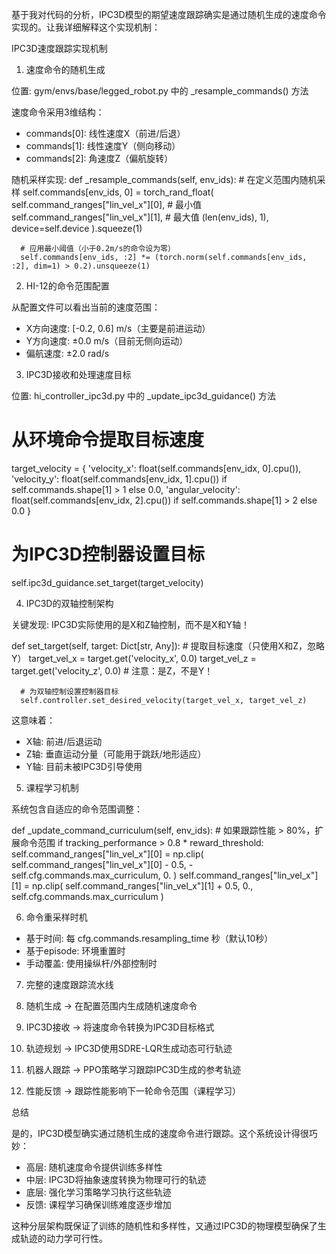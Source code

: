 基于我对代码的分析，IPC3D模型的期望速度跟踪确实是通过随机生成的速度命令实现的。让我详细解释这个实现机制：

  IPC3D速度跟踪实现机制

  1. 速度命令的随机生成

  位置: gym/envs/base/legged_robot.py 中的 _resample_commands() 方法

  速度命令采用3维结构：
  - commands[0]: 线性速度X（前进/后退）
  - commands[1]: 线性速度Y（侧向移动）
  - commands[2]: 角速度Z（偏航旋转）

  随机采样实现:
  def _resample_commands(self, env_ids):
      # 在定义范围内随机采样
      self.commands[env_ids, 0] = torch_rand_float(
          self.command_ranges["lin_vel_x"][0],  # 最小值
          self.command_ranges["lin_vel_x"][1],  # 最大值
          (len(env_ids), 1), device=self.device
      ).squeeze(1)

      # 应用最小阈值（小于0.2m/s的命令设为零）
      self.commands[env_ids, :2] *= (torch.norm(self.commands[env_ids, :2], dim=1) > 0.2).unsqueeze(1)

  2. HI-12的命令范围配置

  从配置文件可以看出当前的速度范围：
  - X方向速度: [-0.2, 0.6] m/s（主要是前进运动）
  - Y方向速度: ±0.0 m/s（目前无侧向运动）
  - 偏航速度: ±2.0 rad/s

  3. IPC3D接收和处理速度目标

  位置: hi_controller_ipc3d.py 中的 _update_ipc3d_guidance() 方法

  # 从环境命令提取目标速度
  target_velocity = {
      'velocity_x': float(self.commands[env_idx, 0].cpu()),
      'velocity_y': float(self.commands[env_idx, 1].cpu()) if self.commands.shape[1] > 1 else 0.0,
      'angular_velocity': float(self.commands[env_idx, 2].cpu()) if self.commands.shape[1] > 2 else 0.0
  }

  # 为IPC3D控制器设置目标
  self.ipc3d_guidance.set_target(target_velocity)

  4. IPC3D的双轴控制架构

  关键发现: IPC3D实际使用的是X和Z轴控制，而不是X和Y轴！

  def set_target(self, target: Dict[str, Any]):
      # 提取目标速度（只使用X和Z，忽略Y）
      target_vel_x = target.get('velocity_x', 0.0)
      target_vel_z = target.get('velocity_z', 0.0)  # 注意：是Z，不是Y！

      # 为双轴控制设置控制器目标
      self.controller.set_desired_velocity(target_vel_x, target_vel_z)

  这意味着：
  - X轴: 前进/后退运动
  - Z轴: 垂直运动分量（可能用于跳跃/地形适应）
  - Y轴: 目前未被IPC3D引导使用

  5. 课程学习机制

  系统包含自适应的命令范围调整：

  def _update_command_curriculum(self, env_ids):
      # 如果跟踪性能 > 80%，扩展命令范围
      if tracking_performance > 0.8 * reward_threshold:
          self.command_ranges["lin_vel_x"][0] = np.clip(
              self.command_ranges["lin_vel_x"][0] - 0.5,
              -self.cfg.commands.max_curriculum, 0.
          )
          self.command_ranges["lin_vel_x"][1] = np.clip(
              self.command_ranges["lin_vel_x"][1] + 0.5,
              0., self.cfg.commands.max_curriculum
          )

  6. 命令重采样时机

  - 基于时间: 每 cfg.commands.resampling_time 秒（默认10秒）
  - 基于episode: 环境重置时
  - 手动覆盖: 使用操纵杆/外部控制时

  7. 完整的速度跟踪流水线

  1. 随机生成 → 在配置范围内生成随机速度命令
  2. IPC3D接收 → 将速度命令转换为IPC3D目标格式
  3. 轨迹规划 → IPC3D使用SDRE-LQR生成动态可行轨迹
  4. 机器人跟踪 → PPO策略学习跟踪IPC3D生成的参考轨迹
  5. 性能反馈 → 跟踪性能影响下一轮命令范围（课程学习）

  总结

  是的，IPC3D模型确实通过随机生成的速度命令进行跟踪。这个系统设计得很巧妙：
  - 高层: 随机速度命令提供训练多样性
  - 中层: IPC3D将抽象速度转换为物理可行的轨迹
  - 底层: 强化学习策略学习执行这些轨迹
  - 反馈: 课程学习确保训练难度逐步增加

  这种分层架构既保证了训练的随机性和多样性，又通过IPC3D的物理模型确保了生成轨迹的动力学可行性。